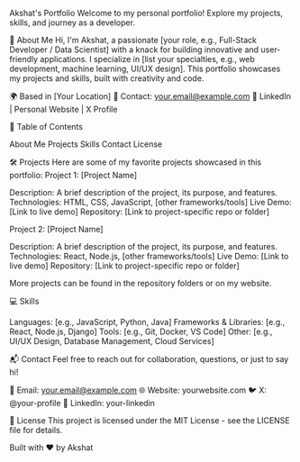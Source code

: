 Akshat's Portfolio
Welcome to my personal portfolio! Explore my projects, skills, and journey as a developer.

🚀 About Me
Hi, I'm Akshat, a passionate [your role, e.g., Full-Stack Developer / Data Scientist] with a knack for building innovative and user-friendly applications. I specialize in [list your specialties, e.g., web development, machine learning, UI/UX design]. This portfolio showcases my projects and skills, built with creativity and code.

🌍 Based in [Your Location]
📧 Contact: your.email@example.com
🔗 LinkedIn | Personal Website | X Profile


📑 Table of Contents

About Me
Projects
Skills
Contact
License


🛠 Projects
Here are some of my favorite projects showcased in this portfolio:
Project 1: [Project Name]


Description: A brief description of the project, its purpose, and features.
Technologies: HTML, CSS, JavaScript, [other frameworks/tools]
Live Demo: [Link to live demo]
Repository: [Link to project-specific repo or folder]

Project 2: [Project Name]


Description: A brief description of the project, its purpose, and features.
Technologies: React, Node.js, [other frameworks/tools]
Live Demo: [Link to live demo]
Repository: [Link to project-specific repo or folder]

More projects can be found in the repository folders or on my website.

💻 Skills

Languages: [e.g., JavaScript, Python, Java]
Frameworks & Libraries: [e.g., React, Node.js, Django]
Tools: [e.g., Git, Docker, VS Code]
Other: [e.g., UI/UX Design, Database Management, Cloud Services]

  

📬 Contact
Feel free to reach out for collaboration, questions, or just to say hi!

📧 Email: your.email@example.com
🌐 Website: yourwebsite.com
🐦 X: @your-profile
💼 LinkedIn: your-linkedin


📜 License
This project is licensed under the MIT License - see the LICENSE file for details.


Built with ❤️ by Akshat
